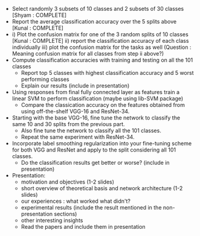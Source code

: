 - Select randomly 3 subsets of 10 classes and 2 subsets of 30 classes [Shyam : COMPLETE]
- Report the average classification accuracy over the 5 splits above [Kunal : COMPLETE]
- i) Plot the confusion matrix for one of the 3 random splits of 10 classes [Kunal : COMPLETE]
  ii) report the classification accuracy of each class individually
  iii) plot the confusion matrix for the tasks as well (Question : Meaning confusion matrix for all classes from step ii above?)
- Compute classification accuracies with training and testing on all the 101 classes
	- Report top 5 classes with highest classification accuracy and 5 worst performing classes
	- Explain our results (include in presentation)
- Using responses from final fully connected layer as features train a linear SVM to perform classification (maybe using lib-SVM package)
	- Compare the classication accuracy on the features obtained from using off-the-shelf VGG-16 and ResNet-34.
- Starting with the base VGG-16, fine tune the network to classify the same 10 and 30 splits from the previous part. 
	- Also fine tune the network to classify all the 101 classes.
	- Repeat the same experiment with ResNet-34.
- Incorporate label smoothing regularization into your fine-tuning scheme for both VGG and ResNet and apply to the split considering all 101 classes. 
	- Do the classification results get better or worse? (include in presentation)
- Presentation:
	- motivation and objectives (1-2 slides)
	- short overview of theoretical basis and network architecture (1-2 slides)
	- our experiences : what worked what didn't?
	- experimental results (include the result mentioned in the non-presentation sections)
	- other interesting insights
	- Read the papers and include them in presentation
